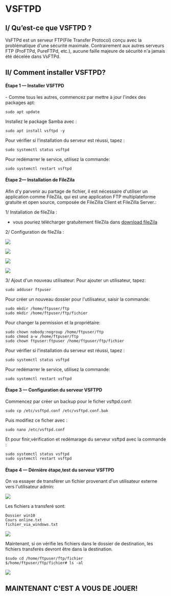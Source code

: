 # VSFTPD


## I/ Qu’est-ce que VSFTPD ? <br>
<p>
VsFTPd est un serveur FTP(File Transfer Protocol) conçu avec la problématique d'une sécurité maximale. Contrairement aux autres serveurs FTP (ProFTPd, PureFTPd, etc.),
aucune faille majeure de sécurité n'a jamais été décelée dans VsFTPd.
</p> 

## II/ Comment installer VSFTPD?

<h4> Étape 1 —  Installer VSFTPD </h4>
      - Comme tous les autres, commencez par mettre à jour l'index des packages apt:
       
    sudo apt update
    

  Installez le package Samba avec :
  
    sudo apt install vsftpd -y
    
Pour vérifier si l'installation du serveur est réussi, tapez :
  
    sudo systemctl status vsftpd

Pour redémarrer le service, utilisez la commande:
       
    sudo systemctl restart vsftpd
    

<h4> Étape 2— Installation de FileZila </h4>
  Afin d'y parvenir au partage de fichier, il est nécessaire d'utiliser un application comme FileZila, 
  qui est une application FTP multiplateforme gratuite et open source, composée de FileZilla Client et FileZilla Server.:
  
 1/ Installation de fileZila :  
  - vous pouriez télécharger gratuitement fileZila dans <a href="https://filezilla-project.org/">download fileZila</a>
    
  2/ Configuration de fileZila :
  <p align="left">
  <img src="https://github.com/Herizoran/SYS1/blob/main/vsftpd/images/fileZila_config_1.jpg" />
</p>

<p align="left">
  <img src="https://github.com/Herizoran/SYS1/blob/main/vsftpd/images/fileZila_config_2.jpg" />
</p>

<p align="left">
  <img src="https://github.com/Herizoran/SYS1/blob/main/vsftpd/images/fileZila_config_3.jpg" />
</p>

<p align="left">
  <img src="https://github.com/Herizoran/SYS1/blob/main/vsftpd/images/fileZila_config_4.jpg" />
</p>


3/ Ajout d'un nouveau utilisateur:
Pour ajouter un utilisateur, tapez:
```
sudo adduser ftpuser
```

Pour créer un nouveau dossier pour l'utilisateur, saisir la commande:
```
sudo mkdir /home/ftpuser/ftp
sudo mkdir /home/ftpuser/ftp/fichier
```

Pour changer la permission et la propriétaire:
  
    sudo chown nobody:nogroup /home/ftpuser/ftp 
    sudo chmod a-w /home/ftpuser/ftp
    sudo chown ftpuser:ftpuser /home/ftpuser/ftp/fichier
    
Pour vérifier si l'installation du serveur est réussi, tapez :
  
    sudo systemctl status vsftpd

Pour redémarrer le service, utilisez la commande:
       
    sudo systemctl restart vsftpd
    
<h4> Étape 3 —  Configuration du serveur VSFTPD </h4>
Commencez par créer un backup pour le ficher vsftpd.conf:
       
    sudo cp /etc/vsftpd.conf /etc/vsftpd.conf.bak
    

  Puis modifiez ce ficher avec :
  
    sudo nano /etc/vsftpd.conf
    
Et pour finir,vérification et redémarage du serveur vsftpd avec la commande :
  
    sudo systemctl status vsftpd
    sudo systemctl restart vsftpd

<h4> Étape 4 —  Dérnière étape,test du serveur VSFTPD </h4>
On va essayer de transférer un fichier provenant d'un utilisateur externe vers l'utilisateur admin:
       
<p align="left">
 <img src="https://github.com/Herizoran/SYS1/blob/main/vsftpd/images/vsftpd_test_1.jpg" />
 </p>
    

  Les fichiers a transferé sont:
  
    Dossier win10 
    Cours online.txt
    fichier_via_windows.txt 
 
 <p align="left">
  <img src="https://github.com/Herizoran/SYS1/blob/main/vsftpd/images/vsftpd_test_2.jpg" />
</p>

Maintenant, si on vérifie les fichiers dans le dossier de destination, les fichiers transferés devront être dans la destination.
```
$sudo cd /home/ftpuser/ftp/fichier
$/home/ftpuser/ftp/fichier# ls -al
```
<p align="left">
  <img src="https://github.com/Herizoran/SYS1/blob/main/vsftpd/images/vsftpd_test_3.jpg" />
</p>


## MAINTENANT C'EST A VOUS DE JOUER!
